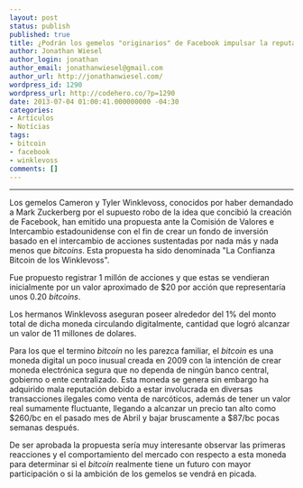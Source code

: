 ```yaml
---
layout: post
status: publish
published: true
title: ¿Podrán los gemelos "originarios" de Facebook impulsar la reputación de Bitcoin?
author: Jonathan Wiesel
author_login: jonathan
author_email: jonathanwiesel@gmail.com
author_url: http://jonathanwiesel.com/
wordpress_id: 1290
wordpress_url: http://codehero.co/?p=1290
date: 2013-07-04 01:00:41.000000000 -04:30
categories:
- Artículos
- Notícias
tags:
- bitcoin
- facebook
- winklevoss
comments: []
---
```

<hr />

<p>Los gemelos Cameron y Tyler Winklevoss, conocidos por haber demandado a Mark Zuckerberg por el supuesto robo de la idea que concibió la creación de Facebook, han emitido una propuesta ante la Comisión de Valores e Intercambio estadounidense con el fin de crear un fondo de inversión basado en el intercambio de acciones sustentadas por nada más y nada menos que <em>bitcoins</em>. Esta propuesta ha sido denominada "La Confianza Bitcoin de los Winklevoss".</p>

<p>Fue propuesto registrar 1 millón de acciones y que estas se vendieran inicialmente por un valor aproximado de $20 por acción que representaría unos 0.20 <em>bitcoins</em>.</p>

<p>Los hermanos Winklevoss aseguran poseer alrededor del 1% del monto total de dicha moneda circulando digitalmente, cantidad que logró alcanzar un valor de 11 millones de dolares.</p>

<p>Para los que el termino <em>bitcoin</em> no les parezca familiar, el <em>bitcoin</em> es una moneda digital un poco inusual creada en 2009 con la intención de crear moneda electrónica segura que no dependa de ningún banco central, gobierno o ente centralizado. Esta moneda se genera  sin embargo ha adquirido mala reputación debido a estar involucrada en diversas transacciones ilegales como venta de narcóticos, además de tener un valor real sumamente fluctuante, llegando a alcanzar un precio tan alto como $260/bc en el pasado mes de Abril y bajar bruscamente a $87/bc pocas semanas después.</p>

<p>De ser aprobada la propuesta sería muy interesante observar las primeras reacciones y el comportamiento del mercado con respecto a esta moneda para determinar si el <em>bitcoin</em> realmente tiene un futuro con mayor participación o si la ambición de los gemelos se vendrá en picada.</p>
